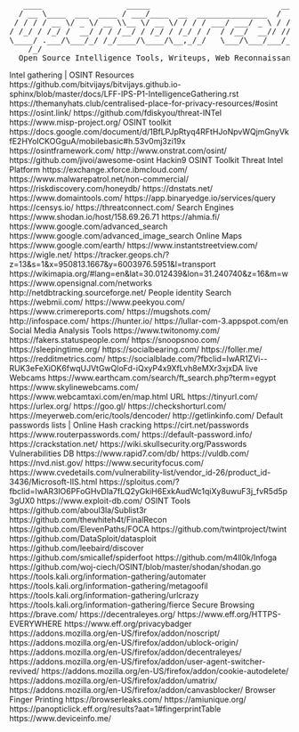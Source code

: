 <html>
<pre>
   ____                  _____                            ____      __       _____                          
  / __ \____  ___  ____ / ___/____  __  _______________  /  _/___  / /____  / / (_)___ ____  ____  ________ 
 / / / / __ \/ _ \/ __ \\__ \/ __ \/ / / / ___/ ___/ _ \ / // __ \/ __/ _ \/ / / / __ `/ _ \/ __ \/ ___/ _ \
/ /_/ / /_/ /  __/ / / /__/ / /_/ / /_/ / /  / /__/  __// // / / / /_/  __/ / / / /_/ /  __/ / / / /__/  __/
\____/ .___/\___/_/ /_/____/\____/\__,_/_/   \___/\___/___/_/ /_/\__/\___/_/_/_/\__, /\___/_/ /_/\___/\___/ 
    /_/                                                                        /____/                       
  Open Source Intelligence Tools, Writeups, Web Reconnaissance, Toolkits, Other Awesome Represotries and More
</pre>
Intel gathering | OSINT Resources 
https://github.com/bitvijays/bitvijays.github.io-sphinx/blob/master/docs/LFF-IPS-P1-IntelligenceGathering.rst
https://themanyhats.club/centralised-place-for-privacy-resources/#osint
https://osint.link/
https://github.com/fdiskyou/threat-INTel
https://www.misp-project.org/
OSINT toolkit
https://docs.google.com/document/d/1BfLPJpRtyq4RFtHJoNpvWQjmGnyVkfE2HYoICKOGguA/mobilebasic#h.53v0mj3zi19x
https://osintframework.com/
http://www.onstrat.com/osint/
https://github.com/jivoi/awesome-osint
Hackin9 OSINT Toolkit
Threat Intel Platform
https://exchange.xforce.ibmcloud.com/
https://www.malwarepatrol.net/non-commercial/
https://riskdiscovery.com/honeydb/
https://dnstats.net/
https://www.domaintools.com/
https://app.binaryedge.io/services/query
https://censys.io/
https://threatconnect.com/
Search Engines
https://www.shodan.io/host/158.69.26.71
https://ahmia.fi/
https://www.google.com/advanced_search
https://www.google.com/advanced_image_search
Online Maps 
https://www.google.com/earth/
https://www.instantstreetview.com/
https://wigle.net/
https://tracker.geops.ch/?z=13&s=1&x=950813.1667&y=6003976.5951&l=transport
https://wikimapia.org/#lang=en&lat=30.012439&lon=31.240740&z=16&m=w
https://www.opensignal.com/networks
http://netdbtracking.sourceforge.net/
People identity Search
https://webmii.com/
https://www.peekyou.com/
https://www.crimereports.com/
https://mugshots.com/
http://infospace.com/
https://hunter.io/
https://lullar-com-3.appspot.com/en
Social Media Analysis Tools
https://www.twitonomy.com/
https://fakers.statuspeople.com/
https://snoopsnoo.com/
https://sleepingtime.org/
https://socialbearing.com/
https://foller.me/
https://redditmetrics.com/
https://socialblade.com/?fbclid=IwAR1ZVi--RUK3eFeXiOK6fwqUJVtGwQloFd-iQxyP4x9XfLvh8eMXr3xjxDA
live Webcams
https://www.earthcam.com/search/ft_search.php?term=egypt
https://www.skylinewebcams.com/
https://www.webcamtaxi.com/en/map.html
URL
https://tinyurl.com/
https://urlex.org/
https://goo.gl/
https://checkshorturl.com/
https://meyerweb.com/eric/tools/dencoder/
http://getlinkinfo.com/
Default passwords lists | Online Hash cracking
https://cirt.net/passwords
https://www.routerpasswords.com/
https://default-password.info/
https://crackstation.net/
https://wiki.skullsecurity.org/Passwords
Vulnerabilities DB
https://www.rapid7.com/db/
https://vuldb.com/
https://nvd.nist.gov/
https://www.securityfocus.com/
https://www.cvedetails.com/vulnerability-list/vendor_id-26/product_id-3436/Microsoft-IIS.html
https://sploitus.com/?fbclid=IwAR3lO6PFoGHvDIa7fLQ2yGkiH6ExkAudWc1qiXy8uwuF3j_fvR5d5p3gUX0
https://www.exploit-db.com/
OSINT Tools 
https://github.com/aboul3la/Sublist3r
https://github.com/thewhiteh4t/FinalRecon
https://github.com/ElevenPaths/FOCA
https://github.com/twintproject/twint
https://github.com/DataSploit/datasploit
https://github.com/leebaird/discover
https://github.com/smicallef/spiderfoot
https://github.com/m4ll0k/Infoga
https://github.com/woj-ciech/OSINT/blob/master/shodan/shodan.go
https://tools.kali.org/information-gathering/automater
https://tools.kali.org/information-gathering/metagoofil
https://tools.kali.org/information-gathering/urlcrazy
https://tools.kali.org/information-gathering/fierce
Secure Browsing 
https://brave.com/
https://decentraleyes.org/
https://www.eff.org/HTTPS-EVERYWHERE
https://www.eff.org/privacybadger
https://addons.mozilla.org/en-US/firefox/addon/noscript/
https://addons.mozilla.org/en-US/firefox/addon/ublock-origin/
https://addons.mozilla.org/en-US/firefox/addon/decentraleyes/
https://addons.mozilla.org/en-US/firefox/addon/user-agent-switcher-revived/
https://addons.mozilla.org/en-US/firefox/addon/cookie-autodelete/
https://addons.mozilla.org/en-US/firefox/addon/umatrix/
https://addons.mozilla.org/en-US/firefox/addon/canvasblocker/
Browser Finger Printing
https://browserleaks.com/
https://amiunique.org/
https://panopticlick.eff.org/results?aat=1#fingerprintTable
https://www.deviceinfo.me/
